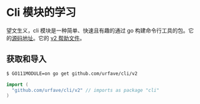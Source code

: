 # Cli 模块的学习

望文生义，cli 模块是一种简单、快速且有趣的通过 go 构建命令行工具的包。它的[源码地址](https://github.com/urfave/cli)。它的 [v2 帮助文件](https://github.com/urfave/cli/blob/master/docs/v2/manual.md)。

## 获取和导入

```sh
$ GO111MODULE=on go get github.com/urfave/cli/v2
```

```go
import (
  "github.com/urfave/cli/v2" // imports as package "cli"
)
```

